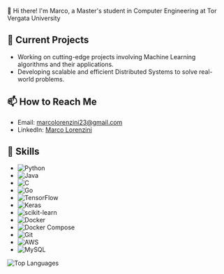 👋 Hi there! I'm Marco, a Master's student in Computer Engineering at Tor Vergata University

## 🔭 Current Projects
- Working on cutting-edge projects involving Machine Learning algorithms and their applications.
- Developing scalable and efficient Distributed Systems to solve real-world problems.

## 📫 How to Reach Me
- Email: [marcolorenzini23@gmail.com](mailto:marcolorenzini23@gmail.com)
- LinkedIn: [Marco Lorenzini](https://www.linkedin.com/in/marco-lorenzini-6053a9255/)

## 💼 Skills
- ![Python](https://img.shields.io/badge/-Python-3776AB?style=flat-square&logo=python&logoColor=white)
- ![Java](https://img.shields.io/badge/-Java-007396?style=flat-square&logo=java&logoColor=white)
- ![C](https://img.shields.io/badge/-C-00599C?style=flat-square&logo=c&logoColor=white)
- ![Go](https://img.shields.io/badge/-Go-00ADD8?style=flat-square&logo=go&logoColor=white)
- ![TensorFlow](https://img.shields.io/badge/-TensorFlow-FF6F20?style=flat-square&logo=tensorflow&logoColor=white)
- ![Keras](https://img.shields.io/badge/-Keras-D00000?style=flat-square&logo=keras&logoColor=white)
- ![scikit-learn](https://img.shields.io/badge/-scikit-learn-F7931E?style=flat-square&logo=scikit-learn&logoColor=white)
- ![Docker](https://img.shields.io/badge/-Docker-2496ED?style=flat-square&logo=docker&logoColor=white)
- ![Docker Compose](https://img.shields.io/badge/-Docker%20Compose-2496ED?style=flat-square&logo=docker&logoColor=white)
- ![Git](https://img.shields.io/badge/-Git-F05032?style=flat-square&logo=git&logoColor=white)
- ![AWS](https://img.shields.io/badge/-AWS-232F3E?style=flat-square&logo=amazonaws&logoColor=white)
- ![MySQL](https://img.shields.io/badge/-MySQL-4479A1?style=flat-square&logo=mysql&logoColor=white)



![Top Languages](https://github-readme-stats.vercel.app/api/top-langs/?username=MarcoLor01&layout=compact&theme=radical)
